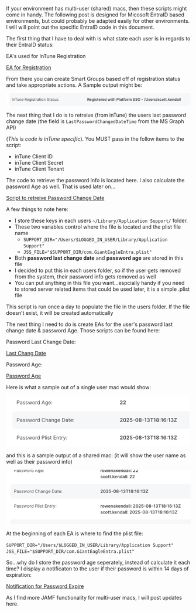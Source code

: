 If your environment has multi-user (shared) macs, then these scripts might come in handy. 
The following post is designed for Micosoft EntraID based environments, but could probably be adapted easily for other environments.  I will will point out the specific EntraID code in this document.

The first thing that I have to deal with is what state each user is in regards to their EntraID status:

EA's used for InTune Registration

[EA for Registration](https://github.com/ScottEKendall/JAMF-Pro-EAs/blob/main/InTune%20Registration%20Status.sh)

From there you can create Smart Groups based off of registration status and take appropriate actions.  A Sample output might be:

![](/Multi-User%20Macs/Single-User%20Registration.png)

The next thing that I do is to retreive (from inTune) the users last password change date (the field is `LastPasswordChangedDateTime` from the MS Graph API)

(*This is code is inTune specific*).  You MUST pass in the follow items to the script:
- inTune Client ID
- inTune Client Secret
- inTune Client Tenant

The code to retrieve the password info is located here.  I also calculate the password Age as well.  That is used later on... 

[Script to retreive Password Change Date](https://github.com/ScottEKendall/JAMF-Pro-System-Scripts/blob/main/Maintenance%20-%20Passwords%20-%20Populate%20Plist%20File%20(inTune).sh)

A few things to note here:
 - I store these keys in each users `~/Library/Application Support/` folder.
 - These two variables control where the file is located and the plist file name
    - `SUPPORT_DIR="/Users/$LOGGED_IN_USER/Library/Application Support"`
    - `JSS_FILE="$SUPPORT_DIR/com.GiantEagleEntra.plist"`
- Both **password last change date** and **password age** are stored in this file
- I decided to put this in each users folder, so if the user gets removed from the system, their password info gets removed as well
- You can put anything in this file you want...espcially handy if you need to stored server related items that could be used later, it is a simple .plist file

This script is run once a day to populate the file in the users folder.  If the file doesn't exist, it will be created automatically

The next thing I need to do is create EAs for the user's password last change date & password Age.  Those scripts can be found here:

Password Last Change Date:

[Last Chang Date](https://github.com/ScottEKendall/JAMF-Pro-EAs/blob/main/Password%20Plist%20Entry.sh)

Password Age:

[Password Age](https://github.com/ScottEKendall/JAMF-Pro-EAs/blob/main/Password%20Age.sh)

Here is what a sample out of a single user mac would show:

![](/Multi-User%20Macs/Single-User%20Password.png)

and this is a sample output of a shared mac: (it will show the user name as well as their password info)

![](/Multi-User%20Macs/Multi-User%20Password.png)

At the beginning of each EA is where to find the plist file:

`SUPPORT_DIR="/Users/$LOGGED_IN_USER/Library/Application Support"`
`JSS_FILE="$SUPPORT_DIR/com.GiantEagleEntra.plist"`

So...why do I store the password age seperately, instead of calculate it each time?  I display a notificaton to the user if their password is within 14 days of expiration:

[Notification for Password Expire](https://github.com/ScottEKendall/JAMF-Pro-Scripts/tree/main/PasswordExpire)


As I find more JAMF functionality for multi-user macs, I will post updates here.